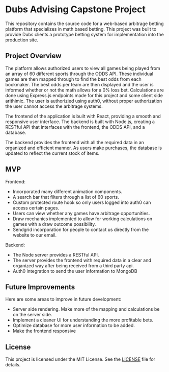 # Dubs Advising Capstone Project

This repository contains the source code for a web-based arbitrage betting platform that specializes in math based betting. This project was built to provide Dubs clients a prototype betting system for implementation into the production site. 

## Project Overview

The platform allows authorized users to view all games being played from an array of 60 different sports through the ODDS API. These individual games are then mapped through to find the best odds from each bookmaker. The best odds per team are then displayed and the user is informed whether or not the math allows for a 0% loss bet. Calculations are done using Express.js endpoints made for this project and some client side arithimic. The user is authorizied using auth0, without proper authorization the user cannot access the arbitrage systems.

The frontend of the application is built with React, providing a smooth and responsive user interface. The backend is built with Node.js, creating a RESTful API that interfaces with the frontend, the ODDS API, and a database.

The backend provides the frontend with all the required data in an organized and efficient manner. As users make purchases, the database is updated to reflect the current stock of items.

## MVP

Frontend:
- Incorporated many different animation components.
- A search bar that filters through a list of 60 sports.
- Custom protected route hook so only users logged into auth0 can access certain pages.
- Users can view whether any games have arbitrage opportunities.
- Draw mechanics implemented to allow for working calculations on games with a draw outcome possibility.
- Sendgrid incorporation for people to contact us directly from the website to our email.

Backend:
- The Node server provides a RESTful API.
- The server provides the frontend with required data in a clear and organized way after being received from a third party api.
- Auth0 integration to send the user information to MongoDB 

## Future Improvements

Here are some areas to improve in future development:

- Server side rendering. Make more of the mapping and calculations be on the server side.
- Implement a cleaner UI for understanding the more profitable bets.
- Optimize database for more user information to be added.
- Make the frontend responsive

## License

This project is licensed under the MIT License. See the [LICENSE](LICENSE.md) file for details.
